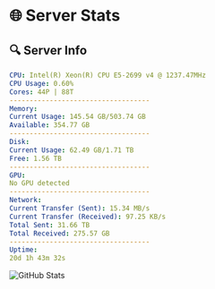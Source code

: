 # 🌐 Server Stats
## 🔍 Server Info
```yaml
CPU: Intel(R) Xeon(R) CPU E5-2699 v4 @ 1237.47MHz
CPU Usage: 0.60%
Cores: 44P | 88T
-----------------------------------
Memory:
Current Usage: 145.54 GB/503.74 GB
Available: 354.77 GB
-----------------------------------
Disk:
Current Usage: 62.49 GB/1.71 TB
Free: 1.56 TB
-----------------------------------
GPU:
No GPU detected
-----------------------------------
Network:
Current Transfer (Sent): 15.34 MB/s
Current Transfer (Received): 97.25 KB/s
Total Sent: 31.66 TB
Total Received: 275.57 GB
-----------------------------------
Uptime:
20d 1h 43m 32s
```
![GitHub Stats](https://img.shields.io/badge/Updated-2025-03-27_23:06:21-blue)